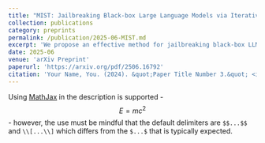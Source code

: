 ```yaml
---
title: "MIST: Jailbreaking Black-box Large Language Models via Iterative Semantic Tuning"
collection: publications
category: preprints
permalink: /publication/2025-06-MIST.md
excerpt: 'We propose an effective method for jailbreaking black-box LLMs via Iterative Semantic Tuning, named MIST.'
date: 2025-06
venue: 'arXiv Preprint'
paperurl: 'https://arxiv.org/pdf/2506.16792'
citation: 'Your Name, You. (2024). &quot;Paper Title Number 3.&quot; <i>GitHub Journal of Bugs</i>. 1(3).'
---
```


Using [MathJax](https://www.mathjax.org/) in the description is supported - $$E=mc^2$$ - however, the use must be mindful that the default delimiters are `$$...$$` and `\\[...\\]` which differs from the `$...$` that is typically expected.
